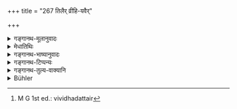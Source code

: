 +++
title = "267 तिलैर् व्रीहि-यवैर्"

+++

<details><summary>गङ्गानथ-मूलानुवादः</summary>

By the proper offering of sesamum, rice and barley, māṣa, water, roots and fruits, men’s ancestors are satisfied for one month.—(267)
</details>

<details><summary>मेधातिथिः</summary>

तिलादिग्रहणं नेतरधान्यपरिसंख्यानार्थम्, अपि तूक्तानां फलविशेषप्रदर्शनार्थम् । एतैर् विधिवद् दत्तैर्[^४८७] अपि मासं प्रीयन्ते । **विधिवत् पितरो नृणाम्** इत्याद्यनुवादपदानि वृत्तपूरणार्थानि ॥ ३.२५७ ॥


[^४८७]:
     M G 1st ed.: vividhadattair
</details>

<details><summary>गङ्गानथ-भाष्यानुवादः</summary>

The mention of the sesamum and other grains is not meant to be preclusive of other grains; it is meant only to be indicative of the peculiar results following from their offering; the sense being that when those are offered in the right manner, the ancestors remain satisfied for one year.

‘*Proper*,’ ‘*ancestors*,’ ‘*men’s*.’—These terms are purely reiterative, put in for the purpose of filling up the metre.—(267)
</details>

<details><summary>गङ्गानथ-टिप्पन्यः</summary>

This verse is quoted in *Mitākṣarā* (on 1.257) as describing what is meant by ‘*haviṣyānna*’;—in *Parāśaramādhava* (Ācāra, p. 705);—in
*Smṛtitattva* (p. 224), which explains ‘*vrīhi*’ as ‘rice ripening in
the autumn’;—in *Vidhānapārijāta* (II, p. 744);—in *Aparārka* (pp. 500 and 552);—in *Hemādri* (Śrāddha, pp. 541 and 586);—in
*Gadādharapaddhati* (Kāla, p. 536);—and in *Nṛsiṃhaprasāda* (Śrāddha, p.
9b).
</details>

<details><summary>गङ्गानथ-तुल्य-वाक्यानि</summary>

**(verses 3.266-267)  
**

See Comparative notes for [Verse 3.266].
</details>

<details><summary>Bühler</summary>

267	The ancestors of men are satisfied for one month with sesamum grains, rice, barley, masha beans, water, roots, and fruits, which have been given according to the prescribed rule,
</details>

